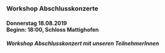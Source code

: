 ### Workshop Abschlusskonzerte 
#### Donnerstag 18.08.2019<br>Beginn: 18:00, Schloss Mattighofen
##### Workshop Abschlusskonzert mit unseren TeilnehmerInnen 
